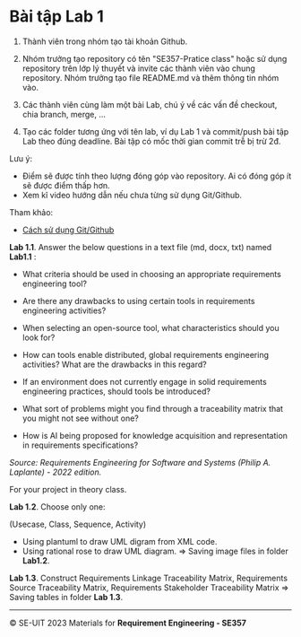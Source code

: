 # Bài tập Lab 1

1. Thành viên trong nhóm tạo tài khoản Github.

2. Nhóm trưởng tạo repository có tên "SE357-Pratice class" hoặc sử dụng repository trên lớp lý thuyết và invite các thành viên vào chung repository. Nhóm trưởng tạo file README.md và thêm thông tin nhóm vào.

3. Các thành viên cùng làm một bài Lab, chú ý về các vấn đề checkout, chia branch, merge, ...

4. Tạo các folder tương ứng với tên lab, ví dụ Lab 1 và commit/push bài tập Lab theo đúng deadline. Bài tập có mốc thời gian commit trễ bị trừ 2đ.

Lưu ý:
- Điểm sẽ được tính theo lượng đóng góp vào repository. Ai có đóng góp ít sẽ được điểm thấp hơn.
- Xem kĩ video hướng dẫn nếu chưa từng sử dụng Git/Github.

Tham khảo:

- [Cách sử dụng Git/Github](https://www.youtube.com/watch?v=1JuYQgpbrW0)


**Lab 1.1**. Answer the below questions in a text file (md, docx, txt) named **Lab1.1** :

- What criteria should be used in choosing an appropriate requirements engineering tool? 

- Are there any drawbacks to using certain tools in requirements engineering activities? 

- When selecting an open-source tool, what characteristics should you look for? 

- How can tools enable distributed, global requirements engineering activities? What are the drawbacks in this regard? 

- If an environment does not currently engage in solid requirements engineering practices, should tools be introduced? 

- What sort of problems might you find through a traceability matrix that you might not see without one? 

- How is AI being proposed for knowledge acquisition and representation in requirements specifications? 

*Source: Requirements Engineering for Software and Systems (Philip A. Laplante) - 2022 edition.*

For your project in theory class.

**Lab 1.2**. Choose only one:

(Usecase, Class, Sequence, Activity)
- Using plantuml to draw UML digram from XML code.
- Using rational rose to draw UML diagram.
=> Saving image files in folder **Lab1.2**.

**Lab 1.3**. Construct Requirements Linkage Traceability Matrix, Requirements Source Traceability Matrix, Requirements Stakeholder Traceability Matrix => Saving tables in folder **Lab 1.3**.

<!-- 8. Download FreeMind and use it to brainstorm a mind map for your smart home system. 

9. Construct a FitNesse (or Cucumber) test table for the requirement described in the belows. 

Video entry is the mechanism by which various formats of video data are able to
be loaded into the repository for video playback. Priority = Medium.
- System shall allow for video input into digital library.
- System shall allow for storage of video metadata such as category,
genre, title, and rating.
- System shall provide an interface to users to edit and update video
metadata.
- System shall accept one-button touch support for incorporating VHS
tape into digital library.
- System shall accept one-button touch support for incorporating DVD
videos into digital library, where law and technology provide. -->

<!-- 10. Download and install the latest version of DOORS (NG at the time of this writing). Create a new project to manage the requirements for the course project you are currently completing. 

11. Using the Sud and Arthur dimensions for evaluating requirements management tools, conduct an assessment of five different commercial or open-source tools using publicly available information. -->

---
&copy; SE-UIT 2023
Materials for **Requirement Engineering - SE357** 
